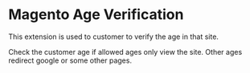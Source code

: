 # Magento Age Verification
This extension is used to customer to verify the age in that site.

Check the customer age if allowed ages only view the site. Other ages redirect google or some other pages. 
